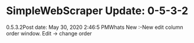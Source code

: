 # SimpleWebScraper Update: 0-5-3-2

0.5.3.2Post date: May 30, 2020 2:46:5 PMWhats New :-New edit column order window. Edit -> change order